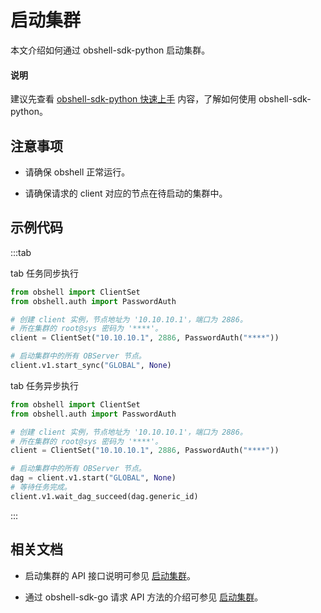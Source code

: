 # 启动集群

本文介绍如何通过 obshell-sdk-python 启动集群。

<main id="notice" type='explain'>
  <h4>说明</h4>
  <p>建议先查看 <a href='100.quickstart-of-python.md'>obshell-sdk-python 快速上手</a> 内容，了解如何使用 obshell-sdk-python。</p>
</main>

## 注意事项

* 请确保 obshell 正常运行。

* 请确保请求的 client 对应的节点在待启动的集群中。

## 示例代码

:::tab

tab 任务同步执行

```python
from obshell import ClientSet
from obshell.auth import PasswordAuth

# 创建 client 实例，节点地址为 '10.10.10.1'，端口为 2886。
# 所在集群的 root@sys 密码为 '****'。
client = ClientSet("10.10.10.1", 2886, PasswordAuth("****"))

# 启动集群中的所有 OBServer 节点。
client.v1.start_sync("GLOBAL", None)
```

tab 任务异步执行

```python
from obshell import ClientSet
from obshell.auth import PasswordAuth

# 创建 client 实例，节点地址为 '10.10.10.1'，端口为 2886。
# 所在集群的 root@sys 密码为 '****'。
client = ClientSet("10.10.10.1", 2886, PasswordAuth("****"))

# 启动集群中的所有 OBServer 节点。
dag = client.v1.start("GLOBAL", None)
# 等待任务完成。
client.v1.wait_dag_succeed(dag.generic_id)
```

:::

## 相关文档

* 启动集群的 API 接口说明可参见 [启动集群](../../400.obshell-api-reference/700.start-cluster.md)。

* 通过 obshell-sdk-go 请求 API 方法的介绍可参见 [启动集群](../200.go/700.start-cluster-of-go.md)。
